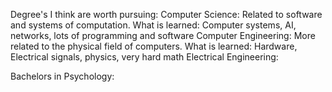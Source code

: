 Degree's I think are worth pursuing:
Computer Science: 
	Related to software and systems of computation.
	What is learned: Computer systems, AI, networks, lots of programming and software
Computer Engineering: 
	More related to the physical field of computers. 
	What is learned: Hardware, Electrical signals, physics, very hard math 
Electrical Engineering: 
	
Bachelors in Psychology: 

